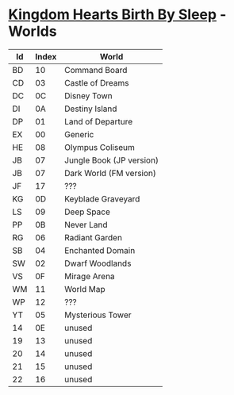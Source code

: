 # [Kingdom Hearts Birth By Sleep](index.md) - Worlds

|Id|Index|World
|--|-----|--
|BD|10   |Command Board
|CD|03   |Castle of Dreams
|DC|0C   |Disney Town
|DI|0A   |Destiny Island
|DP|01   |Land of Departure
|EX|00   |Generic
|HE|08   |Olympus Coliseum
|JB|07   |Jungle Book (JP version)
|JB|07   |Dark World (FM version)
|JF|17   |???
|KG|0D   |Keyblade Graveyard
|LS|09   |Deep Space
|PP|0B   |Never Land
|RG|06   |Radiant Garden
|SB|04   |Enchanted Domain
|SW|02   |Dwarf Woodlands
|VS|0F   |Mirage Arena
|WM|11   |World Map
|WP|12   |???
|YT|05   |Mysterious Tower
|14|0E   |unused
|19|13   |unused
|20|14   |unused
|21|15   |unused
|22|16   |unused